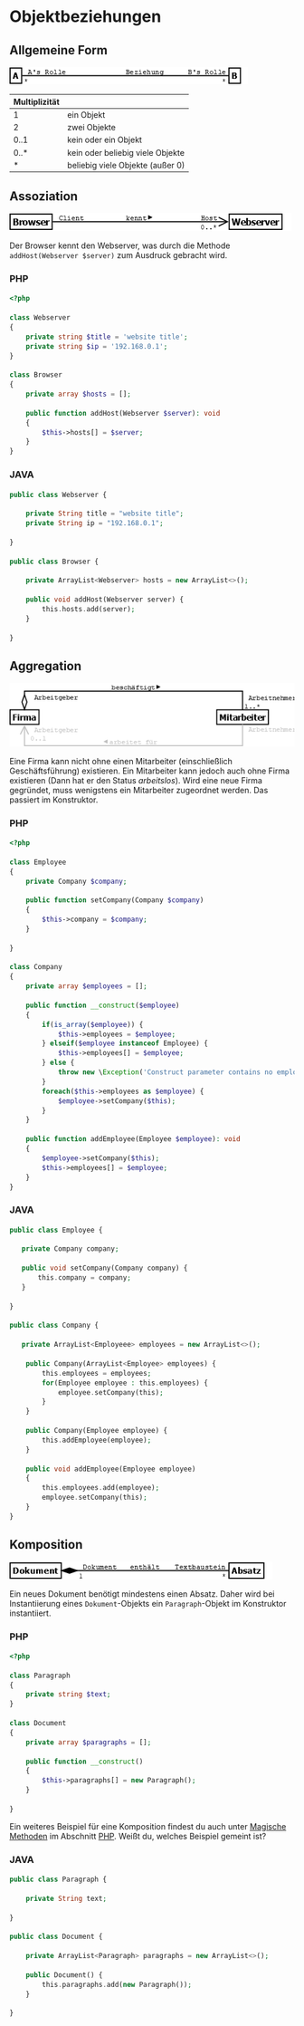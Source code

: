 # Objektbeziehungen

## Allgemeine Form

![Klassendiagramm](/docs/img/uml-relations.png)

| Multiplizität 	|                               	|
|---------------	|----------------------------------	|
| 1             	| ein Objekt                       	|
| 2             	| zwei Objekte                     	|
| 0..1          	| kein oder ein Objekt             	|
| 0..*          	| kein oder beliebig viele Objekte 	|
| *             	| beliebig viele Objekte (außer 0) 	|

## Assoziation

![Klassendiagramm](/docs/img/uml-association.png)

Der Browser kennt den Webserver, was durch die Methode ``addHost(Webserver $server)`` zum Ausdruck
gebracht wird.


### PHP
````php
<?php

class Webserver
{
    private string $title = 'website title';
    private string $ip = '192.168.0.1';    
}

class Browser
{
    private array $hosts = [];
        
    public function addHost(Webserver $server): void
    {
        $this->hosts[] = $server;
    }    
}
````

### JAVA
````php
public class Webserver {

    private String title = "website title";
    private String ip = "192.168.0.1";    
    
}

public class Browser {

    private ArrayList<Webserver> hosts = new ArrayList<>();
        
    public void addHost(Webserver server) {
        this.hosts.add(server);
    }  
      
}
````


## Aggregation

![Klassendiagramm](/docs/img/uml-aggregation.png)

Eine Firma kann nicht ohne einen Mitarbeiter (einschließlich Geschäftsführung) existieren.
Ein Mitarbeiter kann jedoch auch ohne Firma existieren (Dann hat er den Status *arbeitslos*).
Wird eine neue Firma gegründet, muss wenigstens ein Mitarbeiter zugeordnet werden. Das
passiert im Konstruktor.

### PHP
````php
<?php

class Employee
{
    private Company $company;    
    
    public function setCompany(Company $company)
    {
        $this->company = $company;
    }
    
}

class Company
{
    private array $employees = [];
    
    public function __construct($employee)
    {
        if(is_array($employee)) {
            $this->employees = $employee;
        } elseif($employee instanceof Employee) {
            $this->employees[] = $employee;
        } else {
            throw new \Exception('Construct parameter contains no employee!');
        }
        foreach($this->employees as $employee) {
            $employee->setCompany($this);
        }
    }
        
    public function addEmployee(Employee $employee): void
    {
        $employee->setCompany($this);
        $this->employees[] = $employee;        
    }    
}
````
### JAVA
````php
public class Employee {

   private Company company;    
    
   public void setCompany(Company company) {
       this.company = company;
   }
    
}

public class Company {

   private ArrayList<Employeee> employees = new ArrayList<>();
    
    public Company(ArrayList<Employee> employees) {
        this.employees = employees;        
        for(Employee employee : this.employees) {
            employee.setCompany(this);
        }
    }
    
    public Company(Employee employee) {
        this.addEmployee(employee);
    }
           
    public void addEmployee(Employee employee)
    {
        this.employees.add(employee);
        employee.setCompany(this);      
    }    
}
````

## Komposition

![Klassendiagramm](/docs/img/uml-composition.png)

Ein neues Dokument benötigt mindestens einen Absatz. Daher wird bei Instantiierung
eines ``Dokument``-Objekts ein ``Paragraph``-Objekt im Konstruktor instantiiert.

### PHP
````php
<?php

class Paragraph
{
    private string $text;    
}

class Document
{
    private array $paragraphs = [];
    
    public function __construct()
    {
        $this->paragraphs[] = new Paragraph();
    }

}
````
Ein weiteres Beispiel für eine Komposition findest du auch unter [Magische Methoden](/docs/php/magic_methods.md)
im Abschnitt [PHP](/docs/php/_index.md). Weißt du, welches Beispiel gemeint ist?

### JAVA
````php
public class Paragraph {

    private String text;    
    
}

public class Document {

    private ArrayList<Paragraph> paragraphs = new ArrayList<>();
    
    public Document() {
        this.paragraphs.add(new Paragraph());
    }

}
````